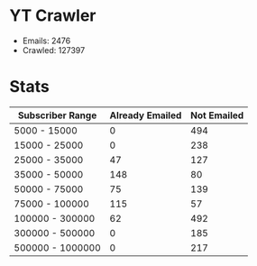 # YT Crawler
- Emails: 2476
- Crawled: 127397

# Stats
| Subscriber Range  | Already Emailed | Not Emailed |
|-------|-------|-------|
| 5000 - 15000 | 0 | 494 |
| 15000 - 25000 | 0 | 238 |
| 25000 - 35000 | 47 | 127 |
| 35000 - 50000 | 148 | 80 |
| 50000 - 75000 | 75 | 139 |
| 75000 - 100000 | 115 | 57 |
| 100000 - 300000 | 62 | 492 |
| 300000 - 500000 | 0 | 185 |
| 500000 - 1000000 | 0 | 217 |
